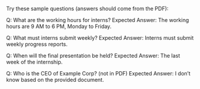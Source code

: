Try these sample questions (answers should come from the PDF):

Q: What are the working hours for interns?
Expected Answer: The working hours are 9 AM to 6 PM, Monday to Friday.

Q: What must interns submit weekly?
Expected Answer: Interns must submit weekly progress reports.

Q: When will the final presentation be held?
Expected Answer: The last week of the internship.

Q: Who is the CEO of Example Corp? (not in PDF)
Expected Answer: I don’t know based on the provided document.
